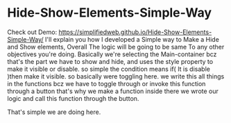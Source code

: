 # Hide-Show-Elements-Simple-Way
Check out Demo: https://simplifiedweb.github.io/Hide-Show-Elements-Simple-Way/
I'll explain you how I developed a Simple way to Make a Hide and Show elements, Overall The logic will be going to be same To any other objectives you're doing.
Basically we're selecting the Main-container bcz that's the part we have to show and hide, and uses the style property 
to make it visible or disable. so simple the condition means if( It is disable )then make it visible. 
so basically were toggling here.
we write this all things in the functions bcz we have to toggle through or invoke this function through a button
that's why we make a function inside there we wrote our logic and call this function through the button.

That's simple we are doing here.
